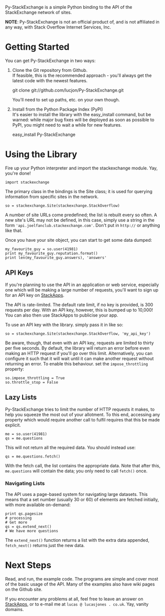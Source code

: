 Py-StackExchange is a simple Python binding to the API of the StackExchange network of sites.

**NOTE**: Py-StackExchange is not an official product of, and is not affiliated in any way, with Stack Overflow Internet Services, Inc. 

# Getting Started
You can get Py-StackExchange in two ways:

  1. Clone the Git repository from Github.  
     If feasible, this is the recommended approach - you'll always get the latest code with the newest features.

	 git clone git://github.com/lucjon/Py-StackExchange.git

	 You'll need to set up paths, etc. on your own though.

  2. Install from the Python Package Index (PyPI)  
     It's easier to install the library with the easy_install command, but be warned: while major bug fixes will be deployed as soon as possible to PyPI, you might need to wait a while for new features.

	 easy_install Py-StackExchange

# Using the Library

Fire up your Python interpreter and import the stackexchange module. Yay, you're done!

    import stackexchange

The primary class in the bindings is the Site class; it is used for querying information from specific sites in the network.

    so = stackexchange.Site(stackexchange.StackOverflow)

A number of site URLs come predefined; the list is rebuilt every so often. A new site's URL may not be defined, in this case, simply use a string in the form `'api.joelfanclub.stackexchange.com'`. Don't put in `http://` or anything like that.

Once you have your site object, you can start to get some data dumped:

    my_favourite_guy = so.user(41981)
	print my_favourite_guy.reputation.format()
	print len(my_favourite_guy.answers), 'answers'

## API Keys
If you're planning to use the API in an application or web service, especially one which will be making a large number of requests, you'll want to sign up for an API key on [StackApps](http://stackapps.com).

The API is rate-limited. The default rate limit, if no key is provided, is 300 requests per day. With an API key, however, this is bumped up to 10,000! You can also then use StackApps to publicise your app.

To use an API key with the library. simply pass it in like so:

    so = stackexchange.Site(stackexchange.StackOverflow, 'my_api_key')

Be aware, though, that even with an API key, requests are limited to thirty per five seconds. By default, the library will return an error before even making an HTTP request if you'll go over this limit. Alternatively, you can configure it such that it will wait until it can make another request without returning an error. To enable this behaviour. set the `impose_throttling` property:

    so.impose_throttling = True
	so.throttle_stop = False

## Lazy Lists
Py-StackExchange tries to limit the number of HTTP requests it makes, to help you squeeze the most out of your allotment. To this end, accessing any property which would require another call to fulfil requires that this be made explicit.

	me = so.user(41981)
    qs = me.questions

This will not return all the required data. You should instead use:

    qs = me.questions.fetch()

With the fetch call, the list contains the appropriate data. Note that after this, `me.questions` will contain the data; you only need to call `fetch()` once.

### Navigating Lists
The API uses a page-based system for navigating large datasets. This means that a set number (usually 30 or 60) of elements are fetched initially, with more available on-demand:

    print qs.pagesize
	# processing
	# Get more
	qs = qs.extend_next()
	# We have more questions

The `extend_next()` function returns a list with the extra data appended, `fetch_next()` returns just the new data.

# Next Steps
Read, and run, the example code. The programs are simple and cover most of the basic usage of the API. Many of the examples also have wiki pages on the Github site.

If you encounter any problems at all, feel free to leave an answer on [StackApps](http://stackapps.com/question/198), or to e-mail me at `lucas @ lucasjones . co.uk`. Yay, vanity domains.
